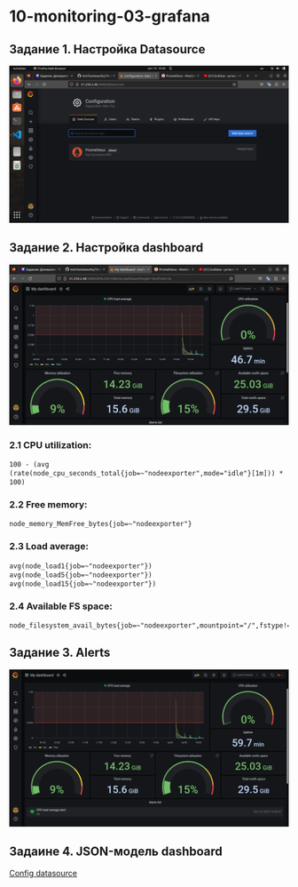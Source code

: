 # 10-monitoring-03-grafana

## Задание 1. Настройка Datasource

![Config datasource](./files/Config_datasource.png)

## Задание 2. Настройка dashboard

![Config dashboard](./files/Dashboard1.png)

### 2.1 CPU utilization:

```
100 - (avg (rate(node_cpu_seconds_total{job=~"nodeexporter",mode="idle"}[1m])) * 100)
```

### 2.2 Free memory:

```
node_memory_MemFree_bytes{job=~"nodeexporter"}
```

### 2.3 Load average:

```
avg(node_load1{job=~"nodeexporter"})
avg(node_load5{job=~"nodeexporter"})
avg(node_load15{job=~"nodeexporter"})
```

### 2.4 Available FS space:

```
node_filesystem_avail_bytes{job=~"nodeexporter",mountpoint="/",fstype!="rootfs"}
```

## Задание 3. Alerts

![Total dashboard](./files/Dashboard_total.png)

## Задаине 4. JSON-модель dashboard

[Config datasource](./files/dashboard.json)